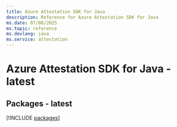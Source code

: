 ```yaml
---
title: Azure Attestation SDK for Java
description: Reference for Azure Attestation SDK for Java
ms.date: 07/08/2025
ms.topic: reference
ms.devlang: java
ms.service: attestation
---
```

# Azure Attestation SDK for Java - latest
## Packages - latest
[!INCLUDE [packages](attestation-index.md)]